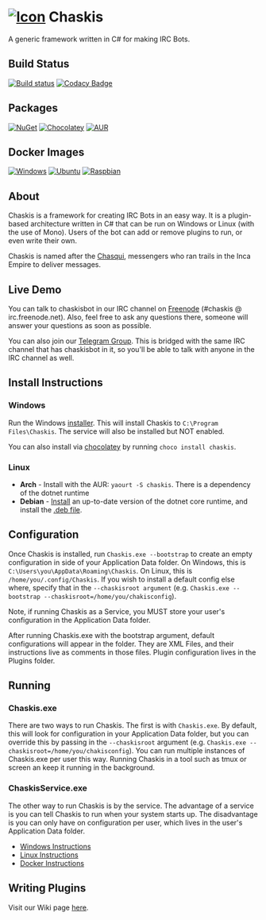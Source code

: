 [![Icon](https://files.shendrick.net/projects/chaskis/assets/icon.png)](https://github.com/xforever1313/Chaskis/)
Chaskis 
==========
A generic framework written in C# for making IRC Bots.

Build Status
--------------
[![Build status](https://ci.appveyor.com/api/projects/status/n8sbo1ay6wr2xxyc/branch/master?svg=true)](https://ci.appveyor.com/project/xforever1313/chaskis/branch/master)
[![Codacy Badge](https://api.codacy.com/project/badge/Grade/92071784a63e4d6ba070cb88c1b6c99f)](https://www.codacy.com/app/xforever1313/Chaskis?utm_source=github.com&amp;utm_medium=referral&amp;utm_content=xforever1313/Chaskis&amp;utm_campaign=Badge_Grade)

Packages
--------------

[![NuGet](https://img.shields.io/nuget/v/ChaskisCore.svg)](https://www.nuget.org/packages/ChaskisCore/)
[![Chocolatey](https://img.shields.io/chocolatey/v/chaskis.svg)](https://chocolatey.org/packages/chaskis/)
[![AUR](https://img.shields.io/aur/version/chaskis.svg)](https://aur.archlinux.org/packages/chaskis/)

Docker Images
--------------

[![Windows](https://img.shields.io/docker/v/xforever1313/chaskis.windows?label=Windows%20Docker&style=flat-square)](https://hub.docker.com/r/xforever1313/chaskis.windows)
[![Ubuntu](https://img.shields.io/docker/v/xforever1313/chaskis.ubuntu?label=Ubuntu%20Docker&style=flat-square)](https://hub.docker.com/r/xforever1313/chaskis.ubuntu)
[![Raspbian](https://img.shields.io/docker/v/xforever1313/chaskis.raspbian?label=Raspbian%20Docker&style=flat-square)](https://hub.docker.com/r/xforever1313/chaskis.raspbian)

About
--------
Chaskis is a framework for creating IRC Bots in an easy way.  It is a plugin-based architecture written in C# that can be run on Windows or Linux (with the use of Mono).  Users of the bot can add or remove plugins to run, or even write their own.

Chaskis is named after the [Chasqui](https://en.wikipedia.org/wiki/Chasqui), messengers who ran trails in the Inca Empire to deliver messages.

Live Demo
---------

You can talk to chaskisbot in our IRC channel on [Freenode](https://webchat.freenode.net/?channels=chaskis) (#chaskis @ irc.freenode.net).  Also, feel free to ask any questions there, someone will answer your questions as soon as possible.

You can also join our [Telegram Group](https://t.me/ChaskisIrc).  This is bridged with the same IRC channel that has chaskisbot in it, so you'll be able to talk with anyone in the IRC channel as well.

Install Instructions
----------------------

### Windows ###
Run the Windows [installer](https://files.shendrick.net/projects/chaskis/releases/latest/windows/ChaskisInstaller.msi).  This will install Chaskis to ```C:\Program Files\Chaskis```.  The service will also be installed but NOT enabled.

You can also install via [chocolatey](https://chocolatey.org/packages/chaskis/) by running ```choco install chaskis```.

### Linux ###

 * **Arch** - Install with the AUR: ```yaourt -S chaskis```.  There is a dependency of the dotnet runtime
 * **Debian** - [Install](https://docs.microsoft.com/en-us/dotnet/core/install/linux) an up-to-date version of the dotnet core runtime, and install the [.deb file](https://files.shendrick.net/projects/chaskis/releases/latest/debian/chaskis.deb).

Configuration
---------------
Once Chaskis is installed, run ```Chaskis.exe --bootstrap``` to create an empty configuration in side of your Application Data folder.  On Windows, this is ```C:\Users\you\AppData\Roaming\Chaskis```.  On Linux, this is ```/home/you/.config/Chaskis```.  If you wish to install a default config else where, specify that in the ```--chaskisroot argument``` (e.g. ```Chaskis.exe --bootstrap --chaskisroot=/home/you/chakisconfig```).

Note, if running Chaskis as a Service, you MUST store your user's configuration in the Application Data folder.

After running Chaskis.exe with the bootstrap argument, default configurations will appear in the folder.  They are XML Files, and their instructions live as comments in those files.  Plugin configuration lives in the Plugins folder.

Running
---------------
### Chaskis.exe ###

There are two ways to run Chaskis.  The first is with ```Chaskis.exe```. By default, this will look for configuration in your Application Data folder, but you can override this by passing in the ```--chaskisroot``` argument (e.g. ```Chaskis.exe --chaskisroot=/home/you/chakisconfig```).  You can run multiple instances of Chaskis.exe per user this way.  Running Chaskis in a tool such as tmux or screen an keep it running in the background.

### ChaskisService.exe ###

The other way to run Chaskis is by the service.  The advantage of a service is you can tell Chaskis to run when your system starts up.  The disadvantage is you can only have on configuration per user, which lives in the user's Application Data folder.

* [Windows Instructions](https://github.com/xforever1313/Chaskis/wiki/Running-as-a-Windows-Service)
* [Linux Instructions](https://github.com/xforever1313/Chaskis/wiki/Running-as-a-Linux-Service)
* [Docker Instructions](https://github.com/xforever1313/Chaskis/wiki/Running-with-Docker)

Writing Plugins
----------------

Visit our Wiki page [here](https://github.com/xforever1313/Chaskis/wiki/Writing-Plugins).
